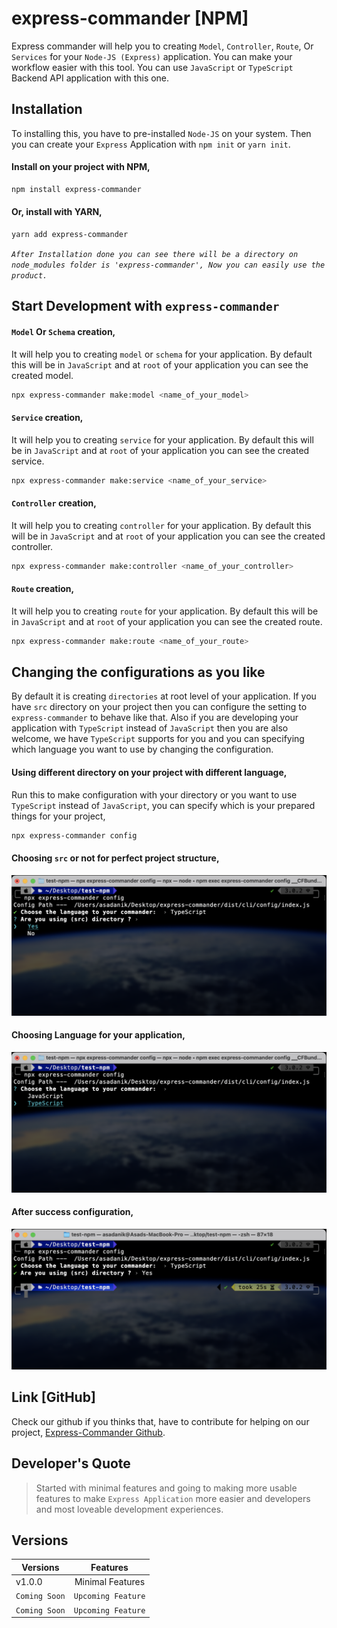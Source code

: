 # express-commander [NPM]
Express commander will help you to creating `Model`, `Controller`, `Route`, Or `Services` for your `Node-JS (Express)` application. You can make your workflow easier with this tool. You can use `JavaScript` or `TypeScript` Backend API application with this one.

## Installation
To installing this, you have to pre-installed `Node-JS` on your system. Then you can create your `Express` Application with `npm init` or `yarn init`.

#### Install on your project with **NPM**,
```bash
npm install express-commander
```

#### Or, install with **YARN**,
```bash
yarn add express-commander
```

*`After Installation done you can see there will be a directory on node_modules folder is 'express-commander', Now you can easily use the product.`*

## Start Development with `express-commander`

#### `Model` Or `Schema` creation,
It will help you to creating `model` or `schema` for your application. By default this will be in `JavaScript` and at `root` of your application you can see the created model.
```bash
npx express-commander make:model <name_of_your_model>
```

#### `Service` creation,
It will help you to creating `service` for your application. By default this will be in `JavaScript` and at `root` of your application you can see the created service.
```bash
npx express-commander make:service <name_of_your_service>
```

#### `Controller` creation,
It will help you to creating `controller` for your application. By default this will be in `JavaScript` and at `root` of your application you can see the created controller.
```bash
npx express-commander make:controller <name_of_your_controller>
```

#### `Route` creation,
It will help you to creating `route` for your application. By default this will be in `JavaScript` and at `root` of your application you can see the created route.
```bash
npx express-commander make:route <name_of_your_route>
```

## Changing the configurations as you like
By default it is creating `directories` at root level of your application. If you have `src` directory on your project then you can configure the setting to `express-commander` to behave like that. Also if you are developing your application with `TypeScript` instead of `JavaScript` then you are also welcome, we have `TypeScript` supports for you and you can specifying which language you want to use by changing the configuration.

#### Using different directory on your project with different language,
Run this to make configuration with your directory or you want to use `TypeScript` instead of `JavaScript`, you can specify which is your prepared things for your project, 
```bash 
npx express-commander config
```

#### Choosing `src` or not for perfect project structure,
![This is an alt text.](/imgConfig/directoryConfig.png "This is a sample image.")

#### Choosing Language for your application,
![This is an alt text.](/imgConfig/languageConfig.png "This is a sample image.")

#### After success configuration,
![This is an alt text.](/imgConfig/doneConfig.png "This is a sample image.")

## Link [GitHub]

Check our github if you thinks that, have to contribute for helping on our project, [Express-Commander Github](https://github.com/AsadAnik/express-commander).

## Developer's Quote

> Started with minimal features and going to making more usable features to make `Express Application` more easier and developers and most loveable development experiences.
>

## Versions

| Versions  | Features |
| ------------- |:-------------:|
| v1.0.0      | Minimal Features |
| `Coming Soon`| `Upcoming Feature`|
| `Coming Soon`| `Upcoming Feature`|

